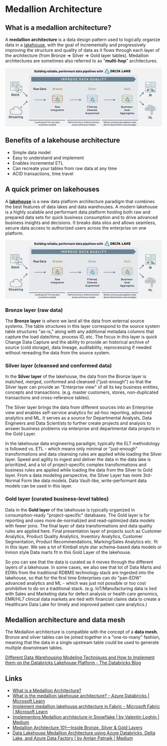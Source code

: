 # Medallion Architecture

## What is a medallion architecture?

A **medallion architecture** is a data design pattern used to logically organize data in a [lakehouse](https://www.databricks.com/glossary/data-lakehouse), with the goal of incrementally and progressively improving the structure and quality of data as it flows through each layer of the architecture (from Bronze ⇒ Silver ⇒ Gold layer tables). Medallion architectures are sometimes also referred to as "**multi-hop**" architectures.

![Building Reliable, Performant Data Pipelines with Delta Lake](../../media/Pasted%20image%2020230307111403.jpg)

## Benefits of a lakehouse architecture

- Simple data model
- Easy to understand and implement
- Enables incremental ETL
- Can recreate your tables from raw data at any time
- ACID transactions, time travel

## A quick primer on lakehouses

A [**lakehouse**](https://www.databricks.com/product/data-lakehouse) is a new data platform architecture paradigm that combines the best features of data lakes and data warehouses. A modern lakehouse is a highly scalable and performant data platform hosting both raw and prepared data sets for quick business consumption and to drive advanced business insights and decisions. It breaks data silos and allows seamless, secure data access to authorized users across the enterprise on one platform.

![Databricks Lakehouse Platform Architecture](../../media/Pasted%20image%2020230307111436.jpg)

### Bronze layer (raw data)

The **Bronze layer** is where we land all the data from external source systems. The table structures in this layer correspond to the source system table structures "as-is," along with any additional metadata columns that capture the load date/time, process ID, etc. The focus in this layer is quick Change Data Capture and the ability to provide an historical archive of source (cold storage), data lineage, auditability, reprocessing if needed without rereading the data from the source system.

### Silver layer (cleansed and conformed data)

In the **Silver layer** of the lakehouse, the data from the Bronze layer is matched, merged, conformed and cleansed ("just-enough") so that the Silver layer can provide an "Enterprise view" of all its key business entities, concepts and transactions. (e.g. master customers, stores, non-duplicated transactions and cross-reference tables).

The Silver layer brings the data from different sources into an Enterprise view and enables self-service analytics for ad-hoc reporting, advanced analytics and ML. It serves as a source for Departmental Analysts, Data Engineers and Data Scientists to further create projects and analysis to answer business problems via enterprise and departmental data projects in the Gold Layer.

In the lakehouse data engineering paradigm, typically the ELT methodology is followed vs. ETL - which means only minimal or "just-enough" transformations and data cleansing rules are applied while loading the Silver layer. Speed and agility to ingest and deliver the data in the data lake is prioritized, and a lot of project-specific complex transformations and business rules are applied while loading the data from the Silver to Gold layer. From a data modeling perspective, the Silver Layer has more 3rd-Normal Form like data models. Data Vault-like, write-performant data models can be used in this layer.

### Gold layer (curated business-level tables)

Data in the **Gold layer** of the lakehouse is typically organized in consumption-ready "project-specific" databases. The Gold layer is for reporting and uses more de-normalized and read-optimized data models with fewer joins. The final layer of data transformations and data quality rules are applied here. Final presentation layer of projects such as Customer Analytics, Product Quality Analytics, Inventory Analytics, Customer Segmentation, Product Recommendations, Marking/Sales Analytics etc. fit in this layer. We see a lot of Kimball style star schema-based data models or Inmon style Data marts fit in this Gold Layer of the lakehouse.

So you can see that the data is curated as it moves through the different layers of a lakehouse. In some cases, we also see that lot of Data Marts and EDWs from the traditional RDBMS technology stack are ingested into the lakehouse, so that for the first time Enterprises can do "pan-EDW" advanced analytics and ML - which was just not possible or too cost prohibitive to do on a traditional stack. (e.g. IoT/Manufacturing data is tied with Sales and Marketing data for defect analysis or health care genomics, EMR/HL7 clinical data markets are tied with financial claims data to create a Healthcare Data Lake for timely and improved patient care analytics.)

## Medallion architecture and data mesh

The Medallion architecture is compatible with the concept of a **data mesh.** Bronze and silver tables can be joined together in a "one-to-many" fashion, meaning that the data in a single upstream table could be used to generate multiple downstream tables.

[Different Data Warehousing Modeling Techniques and How to Implement them on the Databricks Lakehouse Platform - The Databricks Blog](https://www.databricks.com/blog/2022/06/24/data-warehousing-modeling-techniques-and-their-implementation-on-the-databricks-lakehouse-platform.html)

## Links

- [What is a Medallion Architecture?](https://www.databricks.com/glossary/medallion-architecture)
- [What is the medallion lakehouse architecture? - Azure Databricks | Microsoft Learn](https://learn.microsoft.com/en-us/azure/databricks/lakehouse/medallion)
- [Implement medallion lakehouse architecture in Fabric - Microsoft Fabric | Microsoft Learn](https://learn.microsoft.com/en-us/fabric/onelake/onelake-medallion-lakehouse-architecture)
- [Implementing Medallion architecture in Snowflake | by Valentin Loghin | Medium](https://medium.com/@valentin.loghin/implementing-medallion-architecture-in-snowflake-4e1539d23c09)
- [Medallion Architecture 101—Inside Bronze, Silver & Gold Layers](https://www.chaosgenius.io/blog/medallion-architecture/)
- [Data Lakehouse Medallion Architecture using Azure Databricks, Delta Lake, and Azure Data Factory | by Amlan Patnaik | Medium](https://medium.com/@amlaninfinity/data-lakehouse-medallion-architecture-using-azure-databricks-delta-lake-and-azure-data-factory-e7635536d001)
